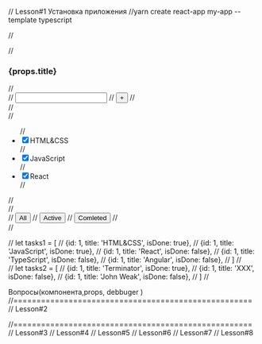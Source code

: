// Lesson#1 Установка приложения
//yarn create react-app my-app --template typescript

//  <div>
//  <h3>{props.title}</h3>
//  <div>
//  <input/>
//  <button>+</button>
//  </div>
//  <div>
//  <ul>
//  <li><input type="checkbox" checked={true}/><span>HTML&CSS</span></li>
//  <li><input type="checkbox" checked={true}/><span>JavaScript</span></li>
//  <li><input type="checkbox" checked={false}/><span>React</span></li>
//  </ul>
//  </div>
//  <div>
//  <button>All</button>
//  <button>Active</button>
//  <button>Comleted</button>
//  </div>
//  </div>

//  let tasks1 = [
//  {id: 1, title: 'HTML&CSS', isDone: true},
//  {id: 1, title: 'JavaScript', isDone: true},
//  {id: 1, title: 'React', isDone: false},
//  {id: 1, title: 'TypeScript', isDone: false},
//  {id: 1, title: 'Angular', isDone: false},
//  ]
//  
//  let tasks2 = [
//  {id: 1, title: 'Terminator', isDone: true},
//  {id: 1, title: 'XXX', isDone: false},
//  {id: 1, title: 'John Weak', isDone: false},
//  ]
//  

Вопросы(компонента,props, debbuger )
//====================================================
// Lesson#2







//====================================================
// Lesson#3
// Lesson#4
// Lesson#5
// Lesson#6
// Lesson#7
// Lesson#8